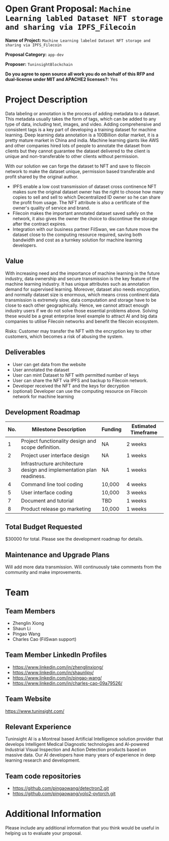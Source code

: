 # Open Grant Proposal: `Machine Learning labled Dataset NFT storage and sharing via IPFS_Filecoin`

**Name of Project:**
`Machine Learning labeled Dataset NFT storage and sharing via IPFS_Filecoin`

**Proposal Category:** `app-dev`

**Proposer:** `TuninsightBlockchain`

**Do you agree to open source all work you do on behalf of this RFP and dual-license under MIT and APACHE2 licenses?:** Yes

# Project Description

Data labeling or annotation is the process of adding metadata to a dataset. This metadata usually takes the form of tags, which can be added to any type of data, including text, images, and video. Adding comprehensive and consistent tags is a key part of developing a training dataset for machine learning. Deep learning data annotation is a 100Billion dollar market, it is a pretty mature market in China and india. Machine learning giants like AWS and other companies hired lots of people to annotate the dataset from clients but they cannot guarantee the dataset delivered to the client is unique and non-transferable to other clients without permission. 

With our solution we can forge the dataset to NFT and save to filecoin network to make the dataset unique, permission based transferable and profit shared by the original author.

- IPFS enable a low cost transmission of dataset cross continence
NFT makes sure the original dataset owner has the right to choose how many copies to sell and sell to which Decentralized ID owner  so he can share the profit from usage. The NFT attribute is also a certificate of the owner's quality of service and brand.
- Filecoin makes the important annotated dataset saved safely on the network, it also gives the owner the choice to discontinue the storage after the contract expires.
- Integration with our business partner FilSwan, we can future move the dataset close to the computing resource required, saving both bandwidth and cost as a turnkey solution for machine learning developers.


## Value

With increasing need and the importance of machine learning in the future industry, data ownership and secure transmission is the key feature of the machine learning industry. It has unique attributes such as annotation demand for supervised learning. Moreover, dataset also needs encryption, and normally dataset size is enormous, which means cross continent data transmission is extremely slow, data computation and storage have to be close to each other geographically. Hence, we cannot attract enough industry users if we do not solve those essential problems above. Solving these would be a great enterprise level example to attract AI and big data companies to utilise Filecoin networks and benefit the filecoin ecosystem.

Risks: Customer may transfer the NFT with the encryption key to other customers, which becomes a risk of abusing the system.


## Deliverables
- User can get data from the website
- User annotated the dataset
- User can mint Dataset to NFT with permitted number of keys
- User can share the NFT via IPFS and backup to Filecoin network.
- Developer received the NFT and the keys for decryption
- (optional) Developer can use the computing resource on Filecoin network for machine learning


## Development Roadmap

| No. | Milestone Description | Funding | Estimated Timeframe |
| --- | --- | --- | --- |
| 1 | Project functionality design and scope definition. | NA | 2 weeks |
| 2 | Project user interface design | NA | 1 weeks |
| 3 | Infrastructure architecture design and implementation plan readiness.| NA | 1 weeks |
| 4 | Command line tool coding  | 10,000 | 4 weeks |
| 5 | User interface coding  | 10,000 | 3 weeks |
| 7 | Document and tutorial | TBD | 1 weeks |
| 8 | Product release go marketing  | 10,000 | 1 weeks |


## Total Budget Requested
$30000 for total. Please see the development roadmap for details.

## Maintenance and Upgrade Plans

Will add more data transmission. Will continuously take comments from the community and make improvements.

# Team

## Team Members

- Zhenglin Xiong
- Shaun Li
- Pingao Wang
- Charles Cao (FilSwan support)


## Team Member LinkedIn Profiles

- https://www.linkedin.com/in/zhenglinxiong/
- https://www.linkedin.com/in/shaunlipy/
- https://www.linkedin.com/in/pingao-wang/
- https://www.linkedin.com/in/charles-cao-09a79526/

## Team Website
https://www.tuninsight.com/

## Relevant Experience
Tuninsight AI is a Montreal based Artificial Intelligence solution provider that develops Intelligent Medical Diagnostic technologies and AI-powered Industrial Visual Inspection and Action Detection products based on massive data. Our AI developers have many years of experience in deep learning research and development.

## Team code repositories

- https://github.com/pingaowang/detectron2.git
- https://github.com/pingaowang/yolo2-pytorch.git

# Additional Information

Please include any additional information that you think would be useful in helping us to evaluate your proposal.
